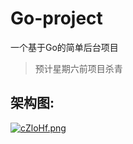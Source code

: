 # Go-project
一个基于Go的简单后台项目
> 预计星期六前项目杀青

## 架构图:
[![cZloHf.png](https://z3.ax1x.com/2021/04/01/cZloHf.png)](https://imgtu.com/i/cZloHf)